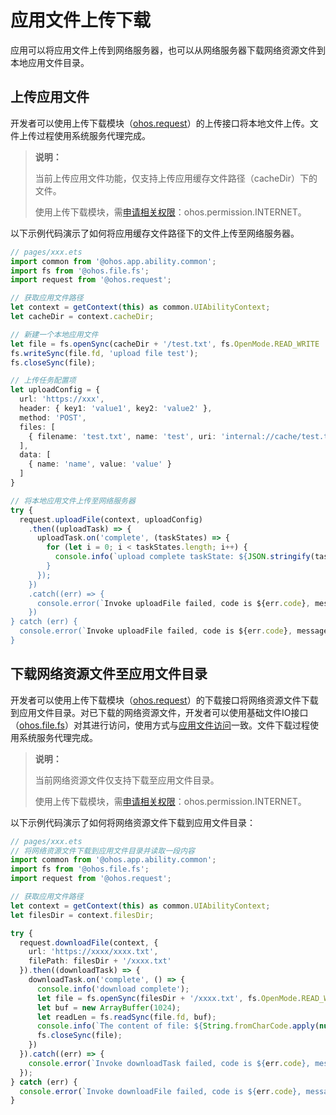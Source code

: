 # 应用文件上传下载

应用可以将应用文件上传到网络服务器，也可以从网络服务器下载网络资源文件到本地应用文件目录。

## 上传应用文件

开发者可以使用上传下载模块（[ohos.request](../reference/apis/js-apis-request.md)）的上传接口将本地文件上传。文件上传过程使用系统服务代理完成。

> **说明：**
>
> 当前上传应用文件功能，仅支持上传应用缓存文件路径（cacheDir）下的文件。
>
> 使用上传下载模块，需[申请相关权限](../security/accesstoken-guidelines.md)：ohos.permission.INTERNET。

以下示例代码演示了如何将应用缓存文件路径下的文件上传至网络服务器。

```ts
// pages/xxx.ets
import common from '@ohos.app.ability.common';
import fs from '@ohos.file.fs';
import request from '@ohos.request';

// 获取应用文件路径
let context = getContext(this) as common.UIAbilityContext;
let cacheDir = context.cacheDir;

// 新建一个本地应用文件
let file = fs.openSync(cacheDir + '/test.txt', fs.OpenMode.READ_WRITE | fs.OpenMode.CREATE);
fs.writeSync(file.fd, 'upload file test');
fs.closeSync(file);

// 上传任务配置项
let uploadConfig = {
  url: 'https://xxx',
  header: { key1: 'value1', key2: 'value2' },
  method: 'POST',
  files: [
    { filename: 'test.txt', name: 'test', uri: 'internal://cache/test.txt', type: 'txt' }
  ],
  data: [
    { name: 'name', value: 'value' }
  ]
}

// 将本地应用文件上传至网络服务器
try {
  request.uploadFile(context, uploadConfig)
    .then((uploadTask) => {
      uploadTask.on('complete', (taskStates) => {
        for (let i = 0; i < taskStates.length; i++) {
          console.info(`upload complete taskState: ${JSON.stringify(taskStates[i])}');
        }
      });
    })
    .catch((err) => {
      console.error(`Invoke uploadFile failed, code is ${err.code}, message is ${err.message}`);
    })
} catch (err) {
  console.error(`Invoke uploadFile failed, code is ${err.code}, message is ${err.message}`);
}
```

## 下载网络资源文件至应用文件目录

开发者可以使用上传下载模块（[ohos.request](../reference/apis/js-apis-request.md)）的下载接口将网络资源文件下载到应用文件目录。对已下载的网络资源文件，开发者可以使用基础文件IO接口（[ohos.file.fs](../reference/apis/js-apis-file-fs.md)）对其进行访问，使用方式与[应用文件访问](app-file-access.md)一致。文件下载过程使用系统服务代理完成。

> **说明：**
>
> 当前网络资源文件仅支持下载至应用文件目录。
>
> 使用上传下载模块，需[申请相关权限](../security/accesstoken-guidelines.md)：ohos.permission.INTERNET。

以下示例代码演示了如何将网络资源文件下载到应用文件目录：

```ts
// pages/xxx.ets
// 将网络资源文件下载到应用文件目录并读取一段内容
import common from '@ohos.app.ability.common';
import fs from '@ohos.file.fs';
import request from '@ohos.request';

// 获取应用文件路径
let context = getContext(this) as common.UIAbilityContext;
let filesDir = context.filesDir;

try {
  request.downloadFile(context, {
    url: 'https://xxxx/xxxx.txt',
    filePath: filesDir + '/xxxx.txt'
  }).then((downloadTask) => {
    downloadTask.on('complete', () => {
      console.info('download complete');
      let file = fs.openSync(filesDir + '/xxxx.txt', fs.OpenMode.READ_WRITE);
      let buf = new ArrayBuffer(1024);
      let readLen = fs.readSync(file.fd, buf);
      console.info(`The content of file: ${String.fromCharCode.apply(null, new Uint8Array(buf.slice(0, readLen)))}`);
      fs.closeSync(file);
    })
  }).catch((err) => {
    console.error(`Invoke downloadTask failed, code is ${err.code}, message is ${err.message}`);
  });
} catch (err) {
  console.error(`Invoke downloadFile failed, code is ${err.code}, message is ${err.message}`);
}
```
